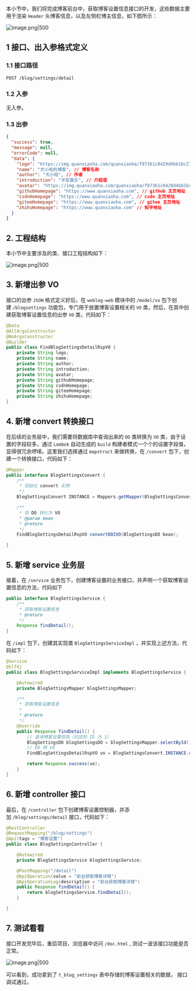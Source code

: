 本小节中，我们将完成博客前台中，获取博客设置信息接口的开发，这些数据主要用于渲染 `Header` 头博客信息，以及左侧栏博主信息，如下图所示：

![image.png|500](https://my-obsidian-image.oss-cn-guangzhou.aliyuncs.com/2024/05/ff784426e47c28d566962f3c963eecf6.png)
## 1 接口、出入参格式定义

### 1.1 接口路径

```http
POST /blog/settings/detail
```

### 1.2 入参

无入参。

### 1.3 出参

```json
{
  "success": true,
  "message": null,
  "errorCode": null,
  "data": {
    "logo": "https://img.quanxiaoha.com/quanxiaoha/f97361c0429d4bb1bc276ab835843065.jpg", // logo 图片
    "name": "犬小哈的博客", // 博客名称
    "author": "犬小哈", // 作者
    "introduction": "平安喜乐", // 介绍语
    "avatar": "https://img.quanxiaoha.com/quanxiaoha/f97361c0429d4bb1bc276ab835843065.jpg", // 头像
    "githubHomepage": "https://www.quanxiaoha.com", // github 主页地址
    "csdnHomepage": "https://www.quanxiaoha.com", // csdn 主页地址
    "giteeHomepage": "https://www.quanxiaoha.com", // gitee 主页地址
    "zhihuHomepage": "https://www.quanxiaoha.com" // 知乎地址
  }
}
```

## 2. 工程结构

本小节中主要涉及的类、接口工程结构如下：

![image.png|500](https://my-obsidian-image.oss-cn-guangzhou.aliyuncs.com/2024/05/d56a6c605d9c02977c87604154dbfdc1.png)


## 3. 新增出参 VO

接口的出参 `JSON` 格式定义好后，在 `weblog-web` 模块中的 `/model/vo` 包下创建 `/blogsettings` 功能包，专门用于放置博客设置相关的 `VO` 类，然后，在其中创建获取博客设置信息的出参 `VO` 类，代码如下：

```java
@Data
@AllArgsConstructor
@NoArgsConstructor
@Builder
public class FindBlogSettingsDetailRspVO {
    private String logo;
    private String name;
    private String author;
    private String introduction;
    private String avatar;
    private String githubHomepage;
    private String csdnHomepage;
    private String giteeHomepage;
    private String zhihuHomepage;
}
```

## 4. 新增 convert 转换接口

在后续的业务层中，我们需要将数据库中查询出来的 `DO` 类转换为 `VO` 类，由于设置的字段较多，通过 `Lombok` 自动生成的 `build` 构建者模式一个个的设置字段值，显得很冗余啰嗦。这里我们选择通过 `mapstruct` 来做转换，在 `/convert` 包下，创建一个转换接口，代码如下：

```java
@Mapper
public interface BlogSettingsConvert {
    /**
     * 初始化 convert 实例
     */
    BlogSettingsConvert INSTANCE = Mappers.getMapper(BlogSettingsConvert.class);

    /**
     * 将 DO 转化为 VO
     * @param bean
     * @return
     */
    FindBlogSettingsDetailRspVO convertDO2VO(BlogSettingsDO bean);

}
```

## 5. 新增 service 业务层

接着，在 `/service` 业务包下，创建博客设置的业务接口，并声明一个获取博客设置信息的方法，代码如下

```java
public interface BlogSettingsService {
    /**
     * 获取博客设置信息
     * @return
     */
    Response findDetail();
}
```

在 `/impl` 包下，创建其实现类 `BlogSettingsServiceImpl` ，并实现上述方法，代码如下：

```java
@Service
@Slf4j
public class BlogSettingsServiceImpl implements BlogSettingsService {

    @Autowired
    private BlogSettingsMapper blogSettingsMapper;

    /**
     * 获取博客设置信息
     *
     * @return
     */
    @Override
    public Response findDetail() {
        // 查询博客设置信息（约定的 ID 为 1）
        BlogSettingsDO blogSettingsDO = blogSettingsMapper.selectById(1L);
        // DO 转 VO
        FindBlogSettingsDetailRspVO vo = BlogSettingsConvert.INSTANCE.convertDO2VO(blogSettingsDO);

        return Response.success(vo);
    }
}
```

## 6. 新增 controller 接口

最后，在 `/controller` 包下创建博客设置控制器，并添加 `/blog/settings/detail` 接口，代码如下：

```java
@RestController
@RequestMapping("/blog/settings")
@Api(tags = "博客设置")
public class BlogSettingsController {

    @Autowired
    private BlogSettingsService blogSettingsService;

    @PostMapping("/detail")
    @ApiOperation(value = "前台获取博客详情")
    @ApiOperationLog(description = "前台获取博客详情")
    public Response findDetail() {
        return blogSettingsService.findDetail();
    }

}
```

## 7. 测试看看

接口开发完毕后，重启项目，浏览器中访问 `/doc.html` , 测试一波该接口功能是否正常。

![image.png|500](https://my-obsidian-image.oss-cn-guangzhou.aliyuncs.com/2024/05/adb646c3421bd5def0dcb2fb2095631f.png)


可以看到，成功拿到了 `t_blog_settings` 表中存储的博客设置相关的数据， 接口调试通过。